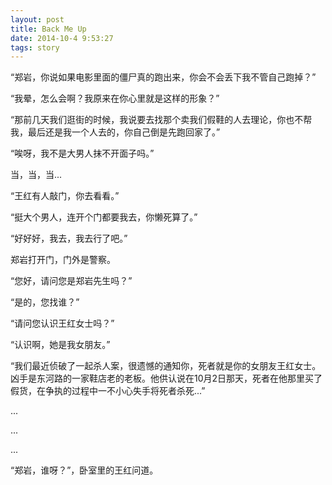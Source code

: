 ```yaml
---
layout: post
title: Back Me Up
date: 2014-10-4 9:53:27
tags: story
---
```

“郑岩，你说如果电影里面的僵尸真的跑出来，你会不会丢下我不管自己跑掉？”

“我晕，怎么会啊？我原来在你心里就是这样的形象？”

“那前几天我们逛街的时候，我说要去找那个卖我们假鞋的人去理论，你也不帮我，最后还是我一个人去的，你自己倒是先跑回家了。”

“唉呀，我不是大男人抹不开面子吗。”

当，当，当...

“王红有人敲门，你去看看。”

“挺大个男人，连开个门都要我去，你懒死算了。”

“好好好，我去，我去行了吧。”

郑岩打开门，门外是警察。

“您好，请问您是郑岩先生吗？”

“是的，您找谁？”

“请问您认识王红女士吗？”

“认识啊，她是我女朋友。”

“我们最近侦破了一起杀人案，很遗憾的通知你，死者就是你的女朋友王红女士。凶手是东河路的一家鞋店老的老板。他供认说在10月2日那天，死者在他那里买了假货，在争执的过程中一不小心失手将死者杀死...”

...

...

...

“郑岩，谁呀？”，卧室里的王红问道。